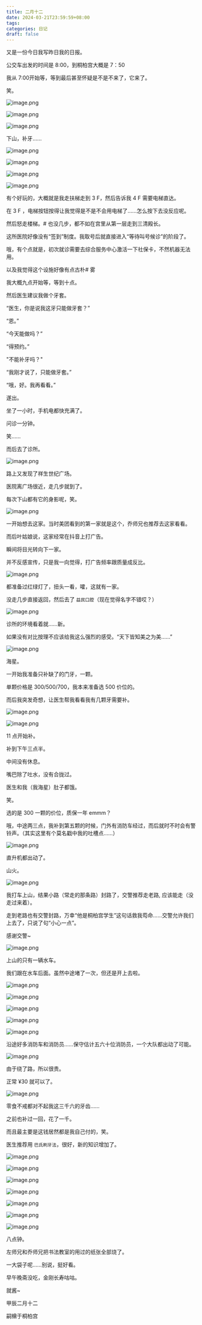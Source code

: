 ```yaml
---
title: 二月十二
date: 2024-03-21T23:59:59+08:00
tags: 
categories: 日记
draft: false
---
```

又是一份今日我写昨日我的日报。

公交车出发的时间是 8:00，到桐柏宫大概是 7：50

我从 7:00开始等，等到最后甚至怀疑是不是不来了，它来了。

笑。

![image.png](https://cdn.jsdelivr.net/gh/luo029/blogimage@main/24%200322%200820%2045.png)

![image.png](https://cdn.jsdelivr.net/gh/luo029/blogimage@main/24%200322%200820%2052.png)

![image.png](https://cdn.jsdelivr.net/gh/luo029/blogimage@main/24%200322%200820%2059.png)

下山，补牙……

![image.png](https://cdn.jsdelivr.net/gh/luo029/blogimage@main/24%200322%200821%2008.png)

![image.png](https://cdn.jsdelivr.net/gh/luo029/blogimage@main/24%200322%200821%2016.png)

![image.png](https://cdn.jsdelivr.net/gh/luo029/blogimage@main/24%200322%200821%2025.png)

![image.png](https://cdn.jsdelivr.net/gh/luo029/blogimage@main/24%200322%200821%2033.png)

有个好玩的，大概就是我走扶梯走到 3 F，然后告诉我 4 F 需要电梯直达。

在 3 F ，电梯按钮按得让我觉得是不是不会用电梯了……怎么按下去没反应呢。

然后怒走楼梯。# 也没几步，都不如在宫里从第一层走到三清殿长。

这所医院好像没有“签到”制度。我取号后就直接进入“等待叫号候诊”的阶段了。

哦，有个点就是，初次就诊需要去综合服务中心激活一下社保卡，不然机器无法用。

以及我觉得这个设施好像有点古朴# 雾

我大概九点开始等，等到十点。

然后医生建议我做个牙套。

“医生，你是说我这牙只能做牙套？”

“恩。”

“今天能做吗？”

“得预约。”

"不能补牙吗？"

“我刚才说了，只能做牙套。”

“哦，好。我再看看。”

遂出。

坐了一小时，手机电都快充满了。

问诊一分钟。

笑……

而后去了诊所。

![image.png](https://cdn.jsdelivr.net/gh/luo029/blogimage@main/24%200322%200827%2022.png)

路上又发现了祥生世纪广场。

医院离广场很近，走几步就到了。

每次下山都有它的身影呢，笑。

![image.png](https://cdn.jsdelivr.net/gh/luo029/blogimage@main/24%200322%200832%2027.png)

一开始想去这家。当时美团看到的第一家就是这个，乔师兄也推荐去这家看看。

而后叶姑娘说，这家经常在抖音上打广告。

瞬间将目光转向下一家。

并不反感宣传，只是我一向觉得，打广告频率跟质量成反比。

 ![image.png](https://cdn.jsdelivr.net/gh/luo029/blogimage@main/24%200322%200834%2009.png)

都准备过红绿灯了，扭头一看，嚯，这就有一家。

没走几步直接返回，然后去了 `益民口腔`（现在觉得名字不错哎？）

![image.png](https://cdn.jsdelivr.net/gh/luo029/blogimage@main/24%200322%200835%2043.png)

诊所的环境看着就……新。

如果没有对比按理不应该给我这么强烈的感受。“天下皆知美之为美……”

![image.png](https://cdn.jsdelivr.net/gh/luo029/blogimage@main/24%200322%200836%2040.png)

海星。

一开始我准备只补缺了的门牙，一颗。

单颗价格是 300/500/700，我本来准备选 500 价位的。

而后我突发奇想，让医生帮我看看我有几颗牙需要补。

![image.png](https://cdn.jsdelivr.net/gh/luo029/blogimage@main/24%200322%200838%2013.png)

![image.png](https://cdn.jsdelivr.net/gh/luo029/blogimage@main/24%200322%200838%2019.png)

11 点开始补。

补到下午三点半。

中间没有休息。

嘴巴除了吐水，没有合拢过。

医生和我（我海星）肚子都饿。

笑。

选的是 300 一颗的价位，质保一年 emmm？

哦，中途两三点，我补到第五颗的时候，门外有消防车经过，而后就时不时会有警铃声。（其实这里有个莫名戳中我的吐槽点……）

![image.png](https://cdn.jsdelivr.net/gh/luo029/blogimage@main/24%200322%200840%2015.png)

直升机都出动了。

山火。

![image.png](https://cdn.jsdelivr.net/gh/luo029/blogimage@main/24%200322%200840%2034.png)

我打车上山，结果小路（常走的那条路）封路了，交警推荐走老路, 应该能走（没走过来着）。

走到老路也有交警封路，万幸“他是桐柏宫学生”这句话救我芶命……交警允许我们上去了，只说了句“小心一点”。

感谢交警~

![image.png](https://cdn.jsdelivr.net/gh/luo029/blogimage@main/24%200322%200842%2024.png)

上山的只有一辆水车。

我们跟在水车后面。虽然中途堵了一次，但还是开上去啦。

![image.png](https://cdn.jsdelivr.net/gh/luo029/blogimage@main/24%200322%200842%2052.png)

![image.png](https://cdn.jsdelivr.net/gh/luo029/blogimage@main/24%200322%200843%2002.png)

![image.png](https://cdn.jsdelivr.net/gh/luo029/blogimage@main/24%200322%200843%2011.png)

![image.png](https://cdn.jsdelivr.net/gh/luo029/blogimage@main/24%200322%200843%2024.png)

![image.png](https://cdn.jsdelivr.net/gh/luo029/blogimage@main/24%200322%200843%2031.png)

沿途好多消防车和消防员……保守估计五六十位消防员，一个大队都出动了可能。

![image.png](https://cdn.jsdelivr.net/gh/luo029/blogimage@main/24%200322%200844%2024.png)

由于绕了路，所以很贵。

正常 ¥30 就可以了。

![image.png](https://cdn.jsdelivr.net/gh/luo029/blogimage@main/24%200322%200844%2045.png)

零食不戒都对不起我这三千六的牙齿……

之前也补过一回，花了一千。

而且最主要是这钱居然都是我自己付的，笑。

医生推荐用 `巴氏刷牙法`，很好，新的知识增加了。

![image.png](https://cdn.jsdelivr.net/gh/luo029/blogimage@main/24%200322%200846%2045.png)

![image.png](https://cdn.jsdelivr.net/gh/luo029/blogimage@main/24%200322%200846%2051.png)

![image.png](https://cdn.jsdelivr.net/gh/luo029/blogimage@main/24%200322%200846%2057.png)

![image.png](https://cdn.jsdelivr.net/gh/luo029/blogimage@main/24%200322%200847%2004.png)

![image.png](https://cdn.jsdelivr.net/gh/luo029/blogimage@main/24%200322%200847%2010.png)

![image.png](https://cdn.jsdelivr.net/gh/luo029/blogimage@main/24%200322%200847%2016.png)

![image.png](https://cdn.jsdelivr.net/gh/luo029/blogimage@main/24%200322%200847%2022.png)

八点钟。

左师兄和乔师兄把书法教室的用过的纸张全部烧了。

一大袋子呢……别说，挺好看。

早午晚斋没吃，金刚长寿咕咕。

就酱~

甲辰二月十二

嗣檙于桐柏宫